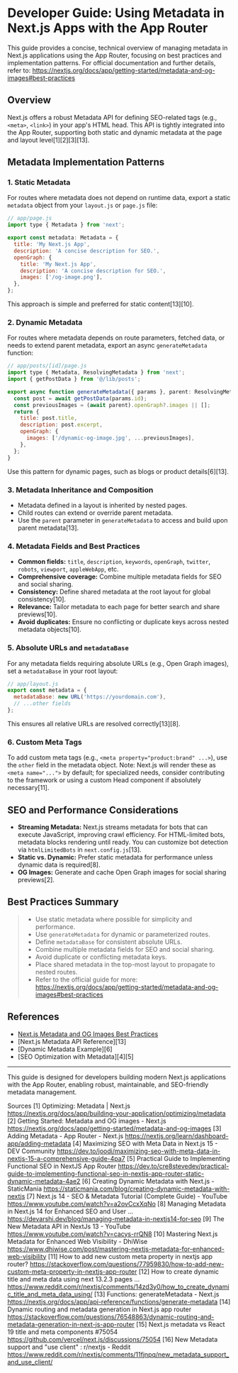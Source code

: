 # Developer Guide: Using Metadata in Next.js Apps with the App Router

This guide provides a concise, technical overview of managing metadata in Next.js applications using the App Router, focusing on best practices and implementation patterns. For official documentation and further details, refer to: https://nextjs.org/docs/app/getting-started/metadata-and-og-images#best-practices

## **Overview**

Next.js offers a robust Metadata API for defining SEO-related tags (e.g., `<meta>`, `<link>`) in your app's HTML head. This API is tightly integrated into the App Router, supporting both static and dynamic metadata at the page and layout level[1][2][3][13].

## **Metadata Implementation Patterns**

### **1. Static Metadata**

For routes where metadata does not depend on runtime data, export a static `metadata` object from your `layout.js` or `page.js` file:

```js
// app/page.js
import type { Metadata } from 'next';

export const metadata: Metadata = {
  title: 'My Next.js App',
  description: 'A concise description for SEO.',
  openGraph: {
    title: 'My Next.js App',
    description: 'A concise description for SEO.',
    images: ['/og-image.png'],
  },
};
```
This approach is simple and preferred for static content[13][10].

### **2. Dynamic Metadata**

For routes where metadata depends on route parameters, fetched data, or needs to extend parent metadata, export an async `generateMetadata` function:

```js
// app/posts/[id]/page.js
import type { Metadata, ResolvingMetadata } from 'next';
import { getPostData } from '@/lib/posts';

export async function generateMetadata({ params }, parent: ResolvingMetadata): Promise<Metadata> {
  const post = await getPostData(params.id);
  const previousImages = (await parent).openGraph?.images || [];
  return {
    title: post.title,
    description: post.excerpt,
    openGraph: {
      images: ['/dynamic-og-image.jpg', ...previousImages],
    },
  };
}
```
Use this pattern for dynamic pages, such as blogs or product details[6][13].

### **3. Metadata Inheritance and Composition**

- Metadata defined in a layout is inherited by nested pages.
- Child routes can extend or override parent metadata.
- Use the `parent` parameter in `generateMetadata` to access and build upon parent metadata[13].

### **4. Metadata Fields and Best Practices**

- **Common fields:** `title`, `description`, `keywords`, `openGraph`, `twitter`, `robots`, `viewport`, `appleWebApp`, etc.
- **Comprehensive coverage:** Combine multiple metadata fields for SEO and social sharing.
- **Consistency:** Define shared metadata at the root layout for global consistency[10].
- **Relevance:** Tailor metadata to each page for better search and share previews[10].
- **Avoid duplicates:** Ensure no conflicting or duplicate keys across nested metadata objects[10].

### **5. Absolute URLs and `metadataBase`**

For any metadata fields requiring absolute URLs (e.g., Open Graph images), set a `metadataBase` in your root layout:

```js
// app/layout.js
export const metadata = {
  metadataBase: new URL('https://yourdomain.com'),
  // ...other fields
};
```
This ensures all relative URLs are resolved correctly[13][8].

### **6. Custom Meta Tags**

To add custom meta tags (e.g., `<meta property="product:brand" ...>`), use the `other` field in the metadata object. Note: Next.js will render these as `<meta name="...">` by default; for specialized needs, consider contributing to the framework or using a custom Head component if absolutely necessary[11].

## **SEO and Performance Considerations**

- **Streaming Metadata:** Next.js streams metadata for bots that can execute JavaScript, improving crawl efficiency. For HTML-limited bots, metadata blocks rendering until ready. You can customize bot detection via `htmlLimitedBots` in `next.config.js`[13].
- **Static vs. Dynamic:** Prefer static metadata for performance unless dynamic data is required[8].
- **OG Images:** Generate and cache Open Graph images for social sharing previews[2].

## **Best Practices Summary**

> - Use static metadata where possible for simplicity and performance.
> - Use `generateMetadata` for dynamic or parameterized routes.
> - Define `metadataBase` for consistent absolute URLs.
> - Combine multiple metadata fields for SEO and social sharing.
> - Avoid duplicate or conflicting metadata keys.
> - Place shared metadata in the top-most layout to propagate to nested routes.
> - Refer to the official guide for more: https://nextjs.org/docs/app/getting-started/metadata-and-og-images#best-practices

## **References**

- [Next.js Metadata and OG Images Best Practices](https://nextjs.org/docs/app/getting-started/metadata-and-og-images#best-practices)
- [Next.js Metadata API Reference][13]
- [Dynamic Metadata Example][6]
- [SEO Optimization with Metadata][4][5]

---

This guide is designed for developers building modern Next.js applications with the App Router, enabling robust, maintainable, and SEO-friendly metadata management.

Sources
[1] Optimizing: Metadata | Next.js https://nextjs.org/docs/app/building-your-application/optimizing/metadata
[2] Getting Started: Metadata and OG images - Next.js https://nextjs.org/docs/app/getting-started/metadata-and-og-images
[3] Adding Metadata - App Router - Next.js https://nextjs.org/learn/dashboard-app/adding-metadata
[4] Maximizing SEO with Meta Data in Next.js 15 - DEV Community https://dev.to/joodi/maximizing-seo-with-meta-data-in-nextjs-15-a-comprehensive-guide-4pa7
[5] Practical Guide to Implementing Functional SEO in NextJS App Router https://dev.to/cre8stevedev/practical-guide-to-implementing-functional-seo-in-nextjs-app-router-static-dynamic-metadata-4ae2
[6] Creating Dynamic Metadata with Next.js - StaticMania https://staticmania.com/blog/creating-dynamic-metadata-with-nextjs
[7] Next.js 14 - SEO & Metadata Tutorial (Complete Guide) - YouTube https://www.youtube.com/watch?v=a2ovCcxXqNo
[8] Managing Metadata in Next.js 14 for Enhanced SEO and User ... https://devarshi.dev/blog/managing-metadata-in-nextjs14-for-seo
[9] The New Metadata API in NextJs 13 - YouTube https://www.youtube.com/watch?v=cacys-rrQN8
[10] Mastering Next.js Metadata for Enhanced Web Visibility - DhiWise https://www.dhiwise.com/post/mastering-nextjs-metadata-for-enhanced-web-visibility
[11] How to add new custom meta property in nextjs app router? https://stackoverflow.com/questions/77959830/how-to-add-new-custom-meta-property-in-nextjs-app-router
[12] How to create dynamic title and meta data using next 13.2.3 pages ... https://www.reddit.com/r/nextjs/comments/14zd3y0/how_to_create_dynamic_title_and_meta_data_using/
[13] Functions: generateMetadata - Next.js https://nextjs.org/docs/app/api-reference/functions/generate-metadata
[14] Dynamic routing and metadata generation in Next.js app router https://stackoverflow.com/questions/76548863/dynamic-routing-and-metadata-generation-in-next-js-app-router
[15] Next.js metadata vs React 19 title and meta components #75054 https://github.com/vercel/next.js/discussions/75054
[16] New Metadata support and "use client" : r/nextjs - Reddit https://www.reddit.com/r/nextjs/comments/11fjnpq/new_metadata_support_and_use_client/
